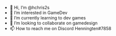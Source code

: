 - 👋 Hi, I’m @hchris2s
- 👀 I’m interested in GameDev
- 🌱 I’m currently learning to dev games
- 💞️ I’m looking to collaborate on gamedesign
- 📫 How to reach me on Discord Henningten#7858

<!---
hchris2s/hchris2s is a ✨ special ✨ repository because its `README.md` (this file) appears on your GitHub profile.
You can click the Preview link to take a look at your changes.
--->

